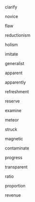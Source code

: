 clarify

novice

flaw

reductionism

holism

imitate

generalist

apparent

apparently

refreshment

reserve

examine

meteor

struck

magnetic

contaminate

progress

transparent

ratio

proportion

revenue

